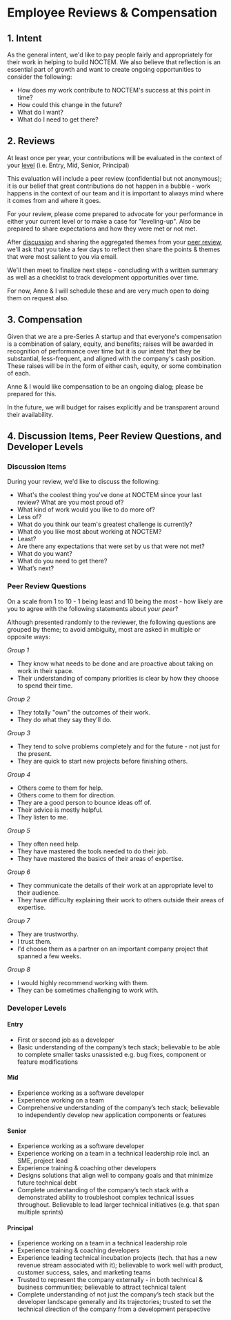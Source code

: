 # Employee Reviews & Compensation

## 1. Intent
As the general intent, we'd like to pay people fairly and appropriately for their work in helping to build NOCTEM. We also believe that reflection is an essential part of growth and want to create ongoing opportunities to consider the following:
* How does my work contribute to NOCTEM's success at this point in time?
* How could this change in the future?
* What do I want?
* What do I need to get there?

## 2. Reviews
At least once per year, your contributions will be evaluated in the context of your [level](#developer-levels) (i.e. Entry, Mid, Senior, Principal)

This evaluation will include a peer review (confidential but not anonymous); it is our belief that great contributions do not happen in a bubble - work happens in the context of our team and it is important to always mind where it comes from and where it goes.

For your review, please come prepared to advocate for your performance in either your current level or to make a case for "leveling-up". Also be prepared to share expectations and how they were met or not met.
 
After [discussion](#discussion-items) and sharing the aggregated themes from your [peer review](#peer-review-questions), we'll ask that you take a few days to reflect then share the points & themes that were most salient to you via email.

We'll then meet to finalize next steps - concluding with a written summary as well as a checklist to track development opportunities over time.
 
For now, Anne & I will schedule these and are very much open to doing them on request also.

## 3. Compensation
Given that we are a pre-Series A startup and that everyone's compensation is a combination of salary, equity, and benefits; raises will be awarded in recognition of performance over time but it is our intent that they be substantial, less-frequent, and aligned with the company's cash position. These raises will be in the form of either cash, equity, or some combination of each.
 
Anne & I would like compensation to be an ongoing dialog; please be prepared for this.
 
In the future, we will budget for raises explicitly and be transparent around their availability.

## 4. Discussion Items, Peer Review Questions, and Developer Levels

### Discussion Items
During your review, we'd like to discuss the following:

* What's the coolest thing you've done at NOCTEM since your last review? What are you most proud of?
* What kind of work would you like to do more of?
* Less of?
* What do you think our team's greatest challenge is currently?
* What do you like most about working at NOCTEM?
* Least?
* Are there any expectations that were set by us that were not met?
* What do you want?
* What do you need to get there?
* What’s next?

### Peer Review Questions
On a scale from 1 to 10 - 1 being least and 10 being the most - how likely are you to agree with the following statements about _your peer_?

Although presented randomly to the reviewer, the following questions are grouped by theme; to avoid ambiguity, most are asked in multiple or opposite ways:

_Group 1_
* They know what needs to be done and are proactive about taking on work in their space.
* Their understanding of company priorities is clear by how they choose to spend their time.

_Group 2_
* They totally "own" the outcomes of their work.
* They do what they say they'll do.

_Group 3_
* They tend to solve problems completely and for the future - not just for the present.
* They are quick to start new projects before finishing others.

_Group 4_
* Others come to them for help.
* Others come to them for direction.
* They are a good person to bounce ideas off of.
* Their advice is mostly helpful.
* They listen to me.

_Group 5_
* They often need help.
* They have mastered the tools needed to do their job.
* They have mastered the basics of their areas of expertise.

_Group 6_
* They communicate the details of their work at an appropriate level to their audience.
* They have difficulty explaining their work to others outside their areas of expertise.

_Group 7_
* They are trustworthy.
* I trust them.
* I'd choose them as a partner on an important company project that spanned a few weeks.

_Group 8_
* I would highly recommend working with them.
* They can be sometimes challenging to work with.


### Developer Levels
#### Entry
* First or second job as a developer
* Basic understanding of the company’s tech stack; believable to be able to complete smaller tasks unassisted e.g. bug fixes, component or feature modifications

#### Mid
* Experience working as a software developer
* Experience working on a team
* Comprehensive understanding of the company’s tech stack; believable to independently develop new application components or features

#### Senior
* Experience working as a software developer
* Experience working on a team in a technical leadership role incl. an SME, project lead
* Experience training & coaching other developers
* Designs solutions that align well to company goals and that minimize future technical debt
* Complete understanding of the company’s tech stack with a demonstrated ability to troubleshoot complex technical issues throughout. Believable to lead larger technical initiatives (e.g. that span multiple sprints)

#### Principal
* Experience working on a team in a technical leadership role
* Experience training & coaching developers
* Experience leading technical incubation projects (tech. that has a new revenue stream associated with it); believable to work well with product, customer success, sales, and marketing teams
* Trusted to represent the company externally - in both technical & business communities; believable to attract technical talent
* Complete understanding of not just the company’s tech stack but the developer landscape generally and its trajectories; trusted to set the technical direction of the company from a development perspective
